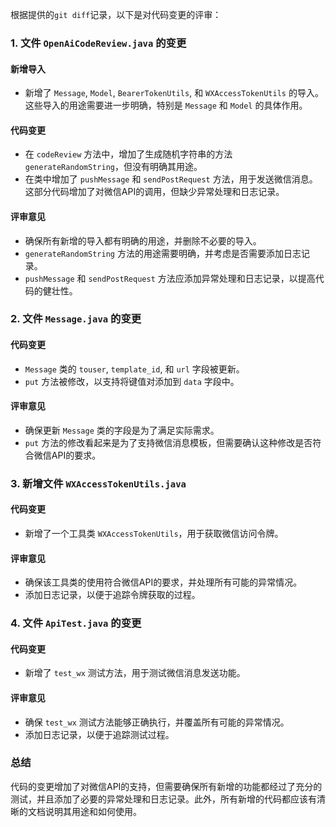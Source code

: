 根据提供的`git diff`记录，以下是对代码变更的评审：

### 1. 文件 `OpenAiCodeReview.java` 的变更

#### 新增导入
- 新增了 `Message`, `Model`, `BearerTokenUtils`, 和 `WXAccessTokenUtils` 的导入。这些导入的用途需要进一步明确，特别是 `Message` 和 `Model` 的具体作用。

#### 代码变更
- 在 `codeReview` 方法中，增加了生成随机字符串的方法 `generateRandomString`，但没有明确其用途。
- 在类中增加了 `pushMessage` 和 `sendPostRequest` 方法，用于发送微信消息。这部分代码增加了对微信API的调用，但缺少异常处理和日志记录。

#### 评审意见
- 确保所有新增的导入都有明确的用途，并删除不必要的导入。
- `generateRandomString` 方法的用途需要明确，并考虑是否需要添加日志记录。
- `pushMessage` 和 `sendPostRequest` 方法应添加异常处理和日志记录，以提高代码的健壮性。

### 2. 文件 `Message.java` 的变更

#### 代码变更
- `Message` 类的 `touser`, `template_id`, 和 `url` 字段被更新。
- `put` 方法被修改，以支持将键值对添加到 `data` 字段中。

#### 评审意见
- 确保更新 `Message` 类的字段是为了满足实际需求。
- `put` 方法的修改看起来是为了支持微信消息模板，但需要确认这种修改是否符合微信API的要求。

### 3. 新增文件 `WXAccessTokenUtils.java`

#### 代码变更
- 新增了一个工具类 `WXAccessTokenUtils`，用于获取微信访问令牌。

#### 评审意见
- 确保该工具类的使用符合微信API的要求，并处理所有可能的异常情况。
- 添加日志记录，以便于追踪令牌获取的过程。

### 4. 文件 `ApiTest.java` 的变更

#### 代码变更
- 新增了 `test_wx` 测试方法，用于测试微信消息发送功能。

#### 评审意见
- 确保 `test_wx` 测试方法能够正确执行，并覆盖所有可能的异常情况。
- 添加日志记录，以便于追踪测试过程。

### 总结
代码的变更增加了对微信API的支持，但需要确保所有新增的功能都经过了充分的测试，并且添加了必要的异常处理和日志记录。此外，所有新增的代码都应该有清晰的文档说明其用途和如何使用。